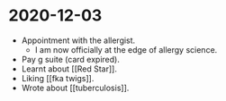 # 2020-12-03

- Appointment with the allergist.
  - I am now officially at the edge of allergy science.
- Pay g suite (card expired).
- Learnt about [[Red Star]].
- Liking [[fka twigs]].
- Wrote about [[tuberculosis]].

[//begin]: # "Autogenerated link references for markdown compatibility"
[red-star]: ../red-star "Red Star"
[//end]: # "Autogenerated link references"